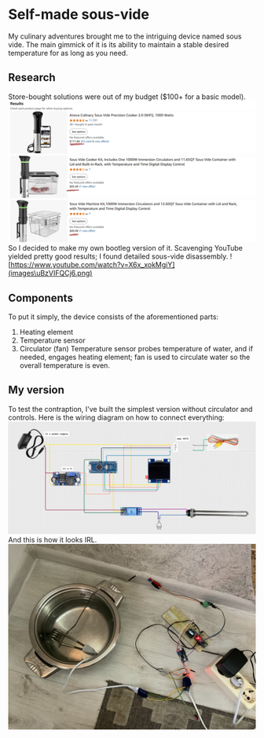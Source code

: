 # Self-made sous-vide
My culinary adventures brought me to the intriguing device named sous vide. The main gimmick of it is its ability to maintain a stable desired temperature for as long as you need. <br>
## Research
Store-bought solutions were out of my budget ($100+ for a basic model).
![amazon prices](images/image.png)<br>
So I decided to make my own bootleg version of it.
Scavenging YouTube yielded pretty good results; I found detailed sous-vide disassembly.
![https://www.youtube.com/watch?v=X6x_xokMgiY](images\uBzVIFQCj6.png)
## Components
To put it simply, the device consists of the aforementioned parts:
1. Heating element
2. Temperature sensor
3. Circulator (fan)
Temperature sensor probes temperature of water, and if needed, engages heating element; fan is used to circulate water so the overall temperature is even. <br>
## My version
To test the contraption, I've built the simplest version without circulator and controls.
Here is the wiring diagram on how to connect everything:
![Whirrering diagram](images\circuit_image.png)<br>
And this is how it looks IRL.
![irl](images\irl_build.png)